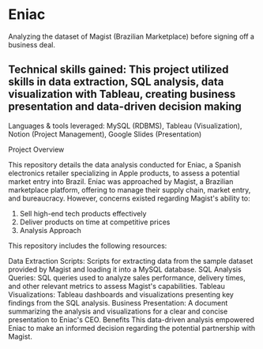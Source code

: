 # Eniac
Analyzing the dataset of Magist (Brazilian Marketplace) before signing off a business deal.

## Technical skills gained: This project utilized skills in data extraction, SQL analysis, data visualization with Tableau, creating business presentation and data-driven decision making ##
Languages & tools leveraged: MySQL (RDBMS), Tableau (Visualization), Notion (Project Management), Google Slides (Presentation)

Project Overview

This repository details the data analysis conducted for Eniac, a Spanish electronics retailer specializing in Apple products, to assess a potential market entry into Brazil. Eniac was approached by Magist, a Brazilian marketplace platform, offering to manage their supply chain, market entry, and bureaucracy. However, concerns existed regarding Magist's ability to:

1. Sell high-end tech products effectively
2. Deliver products on time at competitive prices
3. Analysis Approach

This repository includes the following resources:

Data Extraction Scripts: Scripts for extracting data from the sample dataset provided by Magist and loading it into a MySQL database.
SQL Analysis Queries: SQL queries used to analyze sales performance, delivery times, and other relevant metrics to assess Magist's capabilities.
Tableau Visualizations: Tableau dashboards and visualizations presenting key findings from the SQL analysis.
Business Presentation: A document summarizing the analysis and visualizations for a clear and concise presentation to Eniac's CEO.
Benefits
This data-driven analysis empowered Eniac to make an informed decision regarding the potential partnership with Magist.
